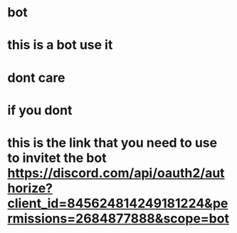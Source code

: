 # bot
# this is a bot use it
# dont care
# if you dont
# this is the link that you need to use to invitet the bot https://discord.com/api/oauth2/authorize?client_id=845624814249181224&permissions=2684877888&scope=bot
